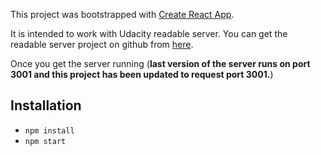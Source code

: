 This project was bootstrapped with [Create React App](https://github.com/facebookincubator/create-react-app).

It is intended to work with Udacity readable server.
You can get the readable server project on github from
[here](https://github.com/udacity/reactnd-project-readable-starter.git).

Once you get the server running (**last version of the server runs on port 3001 and this project has been updated to request port 3001.**)

## Installation

- `npm install`
- `npm start`